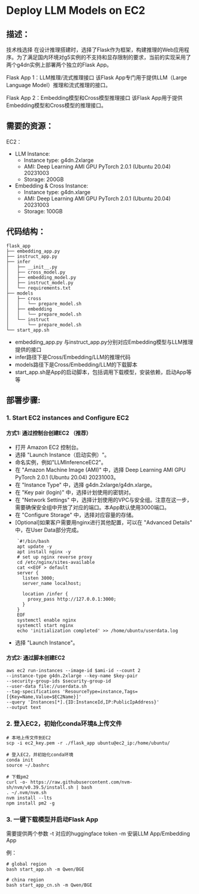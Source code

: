# Deploy LLM Models on EC2

## 描述：

技术栈选择
在设计推理搭建时，选择了Flask作为框架，构建推理的Web应用程序。为了满足国内环境对g5实例的不支持和显存限制的要求，当前的实现采用了两个g4dn实例上部署两个独立的Flask App。

Flask App 1：LLM推理/流式推理接口
该Flask App专门用于提供LLM（Large Language Model）推理和流式推理的接口。

Flask App 2：Embedding模型和Cross模型推理接口
该Flask App用于提供Embedding模型和Cross模型的推理接口。



## 需要的资源：

EC2：

* LLM Instance:
    * Instance type: g4dn.2xlarge
    * AMI: Deep Learning AMI GPU PyTorch 2.0.1 (Ubuntu 20.04) 20231003
    * Storage: 200GB
* Embedding & Cross Instance:
    * Instance type: g4dn.xlarge
    * AMI: Deep Learning AMI GPU PyTorch 2.0.1 (Ubuntu 20.04) 20231003
    * Storage: 100GB



## 代码结构：

```
flask_app
├── embedding_app.py
├── instruct_app.py
├── infer
│   ├── __init__.py
│   ├── cross_model.py
│   ├── embedding_model.py
│   ├── instruct_model.py
│   └── requirements.txt
├── models
│   ├── cross
│   │   └── prepare_model.sh
│   ├── embedding
│   │   └── prepare_model.sh
│   └── instruct
│       └── prepare_model.sh
└── start_app.sh
```

* embedding_app.py 与instruct_app.py分别对应Embedding模型与LLM推理提供的接口
* infer路径下是Cross/Embedding/LLM的推理代码
* models路径下是Cross/Embedding/LLM的下载脚本
* start_app.sh是App的启动脚本，包括调用下载模型，安装依赖，启动App等等



## 部署步骤:

### 1. Start EC2 instances and Configure EC2

#### 方式1: 通过控制台创建EC2 （推荐）

* 打开 Amazon EC2 控制台。
* 选择 "Launch Instance（启动实例）"。
* 命名实例，例如"LLMInferenceEC2"。
* 在 "Amazon Machine Image (AMI)" 中，选择 Deep Learning AMI GPU PyTorch 2.0.1 (Ubuntu 20.04) 20231003。
* 在 "Instance Type" 中，选择 g4dn.2xlarge/g4dn.xlarge。
* 在 "Key pair (login)" 中，选择计划使用的密钥对。
* 在 "Network Settings" 中，选择计划使用的VPC与安全组。注意在这一步，需要确保安全组中开放了对应的端口。本App默认使用3000端口。
* 在 "Configure Storage" 中，选择对应容量的存储。
* [Optional]如果客户需要用nginx进行其他配置，可以在 "Advanced Details" 中，在User Data部分完成。
```
    `#!/bin/bash
    apt update -y
    apt install nginx -y
    # set up nginx reverse proxy
    cd /etc/nginx/sites-available
    cat <<EOF > default
    server {
      listen 3000;
      server_name localhost;
      
      location /infer {
        proxy_pass http://127.0.0.1:3000;
      }
    }
    EOF
    systemctl enable nginx
    systemctl start nginx
    echo 'initialization completed' >> /home/ubuntu/userdata.log
```
* 选择 "Launch Instance"。

#### 方式2: 通过脚本创建EC2

```
aws ec2 run-instances --image-id $ami-id --count 2
--instance-type g4dn.2xlarge --key-name $key-pair 
--security-group-ids $security-group-id
--user-data file://userdata.sh 
--tag-specifications 'ResourceType=instance,Tags=[{Key=Name,Value=$EC2Name}]' 
--query 'Instances[*].{ID:InstanceId,IP:PublicIpAddress}' 
--output text

```

### 2. 登入EC2，初始化conda环境&上传文件

```
# 本地上传文件到EC2
scp -i ec2_key.pem -r ./flask_app ubuntu@ec2_ip:/home/ubuntu/

# 登入EC2，并初始化conda环境
conda init
source ~/.bashrc

# 下载pm2
curl -o- https://raw.githubusercontent.com/nvm-sh/nvm/v0.39.5/install.sh | bash
. ~/.nvm/nvm.sh
nvm install --lts
npm install pm2 -g

```

### 3. 一键下载模型并启动Flask App

需要提供两个参数
    -t    对应的huggingface token
    -m    安装LLM App/Embedding App

例：
```
# global region
bash start_app.sh -m Qwen/BGE

# china region
bash start_app_cn.sh -m Qwen/BGE
```

